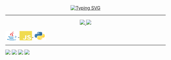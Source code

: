 
<div align="center">
  <a href="https://git.io/typing-svg"><img src="https://readme-typing-svg.demolab.com?font=Fira+Code&size=30&pause=1000&width=435&lines=Hey%2C+my+name+is+Erick!;Welcome+to+my+profile!" alt="Typing SVG" /></a>
</div>

---
<div align="center">
  <a href="https://github.com/erickgms01">
  <img height="150em" src="https://github-readme-stats.vercel.app/api?username=erickgms01&show_icons=true&hide=contribs,prs&cache_seconds=86400&theme=algolia"/>
  <img height="150em" src="https://github-readme-stats.vercel.app/api/top-langs/?username=erickgms01&hide=javascript,css,scss,html&theme=algolia"/>
</div>
  
<div style="display: inline_block"><br>
  <img align="center" alt="Java-Java" height="30" width="40" src="https://raw.githubusercontent.com/devicons/devicon/master/icons/java/java-original.svg">
  <img align="center" alt="Erick-Js" height="30" width="40" src="https://raw.githubusercontent.com/devicons/devicon/master/icons/javascript/javascript-plain.svg">
  <img align="center" alt="Erick-Python" height="30" width="40" src="https://raw.githubusercontent.com/devicons/devicon/master/icons/python/python-original.svg">
</div>
  
 ---

 <div> 
  <a href="https://www.youtube.com/channel/UCpyDZwQ1xFYaruwZBlvM5PQ" target="_blank"><img src="https://img.shields.io/badge/YouTube-FF0000?style=for-the-badge&logo=youtube&logoColor=white" target="_blank"></a>
  <a href="https://www.instagram.com/imerick.01/" target="_blank"><img src="https://img.shields.io/badge/-Instagram-%23E4405F?style=for-the-badge&logo=instagram&logoColor=white" target="_blank"></a>
  <a href = "mailto:erickderi98@gmail.com"><img src="https://img.shields.io/badge/-Gmail-%23333?style=for-the-badge&logo=gmail&logoColor=white" target="_blank"></a>
  <a href="https://www.linkedin.com/in/erick-gomes-1b4135209" target="_blank"><img src="https://img.shields.io/badge/-LinkedIn-%230077B5?style=for-the-badge&logo=linkedin&logoColor=white" target="_blank"></a> 
</div>
